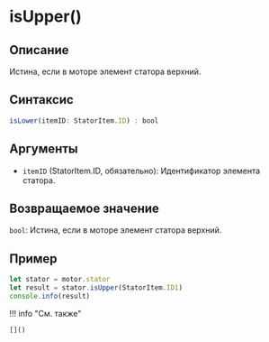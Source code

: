 # isUpper()

## Описание
Истина, если в моторе элемент статора верхний.

## Синтаксис
```javascript
isLower(itemID: StatorItem.ID) : bool
```

## Аргументы
- `itemID` (StatorItem.ID, обязательно): Идентификатор элемента статора.

## Возвращаемое значение
`bool`: Истина, если в моторе элемент статора верхний.

## Пример
```javascript linenums="1"
let stator = motor.stator
let result = stator.isUpper(StatorItem.ID1)
console.info(result)
```

!!! info "См. также"

    []()


